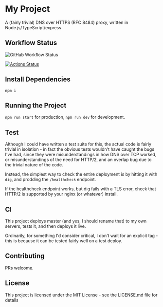 # My Project

A (fairly trivial) DNS over HTTPS (RFC 8484) proxy, written in Node.js/TypeScript/express

## Workflow Status

![GitHub Workflow Status](https://img.shields.io/github/workflow/status/dwd/doh-proxy/build-and-push?label=Build)

[![Actions Status](https://github.com/dwd/doh-proxy/workflows/build-and-push/badge.svg)](https://github.com/dwd/doh-proxy/actions)

## Install Dependencies

`npm i`

## Running the Project

`npm run start` for production, `npm run dev` for development.

## Test

Although I could have written a test suite for this, the actual code is fairly trivial in isolation - in fact the obvious tests wouldn't have caught the bugs I've had, since they were misunderstandings in how DNS over TCP worked, or misunderstandings of the need for HTTP/2, and an overlap bug due to the trivial nature of the code.

Instead, the simplest way to check the entire deployment is by hitting it with `dig`, and prodding the `/healthcheck` endpoint.

If the healthcheck endpoint works, but dig fails with a TLS error, check that HTTP/2 is supported by your nginx (or whatever) install.

## CI

This project deploys master (and yes, I should rename that) to my own servers, tests it, and then deploys it live.

Ordinarily, for something I'd consider critical, I don't wait for an explicit tag - this is because it can be tested fairly well on a test deploy.

## Contributing

PRs welcome.

## License

This project is licensed under the MIT License - see the [LICENSE.md](LICENSE.md) file for details